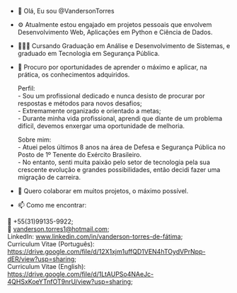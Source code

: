 - 👋 Olá, Eu sou @VandersonTorres
- ⚙️ Atualmente estou engajado em projetos pessoais que envolvem Desenvolvimento Web, Aplicações em Python e Ciência de Dados.
- 👨🏽‍🎓 Cursando Graduação em Análise e Desenvolvimento de Sistemas, e graduado em Tecnologia em Segurança Pública.
- 👀 Procuro por oportunidades de aprender o máximo e aplicar, na prática, os conhecimentos adquiridos.

    Perfil:</br>
        - Sou um profissional dedicado e nunca desisto de procurar por respostas e métodos para novos desafios;</br>
        - Extremamente organizado e orientado a metas;</br>
        - Durante minha vida profissional, aprendi que diante de um problema difícil, devemos enxergar uma oportunidade de melhoria.</br>

    Sobre mim:</br>
        - Atuei pelos últimos 8 anos na área de Defesa e Segurança Pública no Posto de 1º Tenente do Exército Brasileiro. </br>
        - No entanto, senti muita paixão pelo setor de tecnologia pela sua crescente evolução e grandes possibilidades, então decidi fazer uma migração de carreira.</br>

- 🤝 Quero colaborar em muitos projetos, o máximo possível.

- 📫 Como me encontrar: </br>

📲 +55(31)99135-9922; </br>
📧 vanderson.torres1@hotmail.com; </br>
LinkedIn: www.linkedin.com/in/vanderson-torres-de-fátima; </br>
Curriculum Vitae (Português): https://drive.google.com/file/d/12X1xjm1uffQD1VEN4hTOydVPrNpp-dER/view?usp=sharing; </br>
Curriculum Vitae (English): https://drive.google.com/file/d/1LtAUPSo4NAeJc-4QHSxKoeYTnfOT9nrU/view?usp=sharing; </br>



<!---
VandersonTorres/VandersonTorres is a ✨ special ✨ repository because its `README.md` (this file) appears on your GitHub profile.
You can click the Preview link to take a look at your changes.
--->
